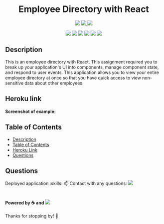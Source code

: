 <h1 align="center">Employee Directory with React</h1>
<p align="center">
    <img src="https://img.shields.io/github/repo-size/merikettapearl212/employee_directory?style=for-the-badge"/>
    <a href="https://www.linkedin.com/in/meagan-james-502b78191/">
        <img src="https://img.shields.io/badge/LinkedIn-0077B5?style=for-the-badge&logo=linkedin&logoColor=white" />
    </a>
    <a href="https://github.com/merikettapearl212">
        <img src="https://img.shields.io/badge/Follow-100000?style=for-the-badge&logo=github&logoColor=white" />
    </a>
</p> 
<p align="center">
  <img src="https://img.shields.io/badge/JavaScript-F7DF1E?style=for-the-badge&logo=javascript&logoColor=black" />
  <img src="https://img.shields.io/badge/Node.js-43853D?style=for-the-badge&logo=node.js&logoColor=white"/>
  <img src="https://img.shields.io/badge/MongoDB-4EA94B?style=for-the-badge&logo=mongodb&logoColor=whit" />
  <img src="https://img.shields.io/badge/Express.js-404D59?style=for-the-badge" />
  <img src="https://img.shields.io/badge/Heroku-430098?style=for-the-badge&logo=heroku&logoColor=white" />
  <img src="https://img.shields.io/badge/Bootstrap-563D7C?style=for-the-badge&logo=bootstrap&logoColor=white/" />
</p>

## Description
This is an employee directory with React. This assignment required you to break up your application's UI into components, manage component state, and respond to user events. This application allows you to view your entire employee directory at once so that you have quick access to view non-sensitive data about other employees.

## Heroku link
<!-- [Employee Directory App](https://protected-lake-51847.herokuapp.com/) -->

#### Screenshot of example:
<!-- <img src="src/team-generator.png" width="400" height="200"> -->

## Table of Contents
- [Description](#description)
- [Table of Contents](#table-of-contents)
- [Heroku Link](#heroku-link)
- [Questions](#questions)


 ## Questions 
 Deployed application :skills: 
:mailbox: Contact with any questions:
 [<img src="https://img.shields.io/badge/Gmail-D14836?style=for-the-badge&logo=gmail&logoColor=white" />](mailto:merikettapearl212@gmail.com)
 <br></br> 

#### Powered by :coffee: and <img src="https://img.shields.io/badge/Spotify-1ED760?&style=for-the-badge&logo=spotify&logoColor=white"/> 
Thanks for stopping by! :vulcan_salute:

